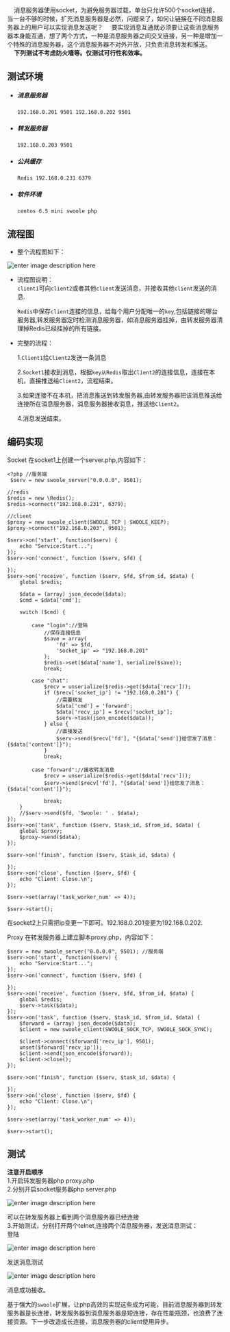 &#160;&#160;&#160;&#160;消息服务器使用socket，为避免服务器过载，单台只允许500个socket连接，当一台不够的时候，扩充消息服务器是必然，问题来了，如何让链接在不同消息服务器上的用户可以实现消息发送呢？
&#160;&#160;&#160;&#160;要实现消息互通就必须要让这些消息服务器本身能互通，想了两个方式，一种是消息服务器之间交叉链接，另一种是增加一个特殊的消息服务器，这个消息服务器不对外开放，只负责消息转发和推送。
&#160;&#160;&#160;&#160;**下列测试不考虑防火墙等。仅测试可行性和效率。**

## 测试环境

*   ##### 消息服务器
    
        192.168.0.201 9501 192.168.0.202 9501
        

*   ##### 转发服务器
    
        192.168.0.203 9501
        

*   ##### 公共缓存
    
        Redis 192.168.0.231 6379
        

*   ##### 软件环境
    
        centos 6.5 mini swoole php
        

## 流程图

*   整个流程图如下： 

![enter image description here][1]

*   流程图说明：  
    `client1`可向`client2`或者其他`client`发送消息，并接收其他`client`发送的消息.
    
    `Redis`中保存`client`连接的信息，给每个用户分配唯一的`key`,包括链接的哪台服务器,转发服务器定时检测消息服务器，如消息服务器挂掉，由转发服务器清理掉Redis已经挂掉的所有链接。

*   完整的流程：
    
    1\.`Client1`给`Client2`发送一条消息
    
    2\.`Socket1`接收到消息，根据`key从Redis`取出`Client2`的连接信息，连接在本机，直接推送给`Client2`，流程结束。
    
    3\.如果连接不在本机，把消息推送到转发服务器,由转发服务器把该消息推送给连接所在消息服务器，消息服务器接收消息，推送给`Client2`。
    
    4\.消息发送结束。

## 编码实现

Socket 在socket1上创建一个server.php,内容如下：

    <?php //服务端 
     $serv = new swoole_server("0.0.0.0", 9501);
    
    //redis
    $redis = new \Redis();        
    $redis->connect("192.168.0.231", 6379);
    
    //client
    $proxy = new swoole_client(SWOOLE_TCP | SWOOLE_KEEP);
    $proxy->connect("192.168.0.203", 9501);
    
    $serv->on('start', function($serv) {
        echo "Service:Start...";
    });
    $serv->on('connect', function ($serv, $fd) {
    
    });
    $serv->on('receive', function ($serv, $fd, $from_id, $data) {
        global $redis;
    
        $data = (array) json_decode($data);
        $cmd = $data['cmd'];
    
        switch ($cmd) {
    
            case "login"://登陆
                //保存连接信息
                $save = array(
                    'fd' => $fd,
                    'socket_ip' => "192.168.0.201"
                );
                $redis->set($data['name'], serialize($save));
                break;
    
            case "chat":
                $recv = unserialize($redis->get($data['recv']));
                if ($recv['socket_ip'] != "192.168.0.201") {
                    //需要转发
                    $data['cmd'] = 'forward';
                    $data['recv_ip'] = $recv['socket_ip'];
                    $serv->task(json_encode($data));
                } else {
                    //直接发送
                    $serv->send($recv['fd'], "{$data['send']}给您发了消息：{$data['content']}");
                }
                break;
    
            case "forward"://接收转发消息
                $recv = unserialize($redis->get($data['recv']));
                $serv->send($recv['fd'], "{$data['send']}给您发了消息：{$data['content']}");
    
                break;
        }
        //$serv->send($fd, 'Swoole: ' . $data);
    });
    $serv->on('task', function ($serv, $task_id, $from_id, $data) {
        global $proxy;
        $proxy->send($data);
    });
    
    $serv->on('finish', function ($serv, $task_id, $data) {
    
    });
    $serv->on('close', function ($serv, $fd) {
        echo "Client: Close.\n";
    });
    
    $serv->set(array('task_worker_num' => 4));
    
    $serv->start();
    

在socket2上只需把ip变更一下即可。192.168.0.201变更为192.168.0.202.

Proxy 在转发服务器上建立脚本proxy.php，内容如下：

    $serv = new swoole_server("0.0.0.0", 9501); //服务端
    $serv->on('start', function($serv) {
        echo "Service:Start...";
    });
    $serv->on('connect', function ($serv, $fd) {
    
    });
    $serv->on('receive', function ($serv, $fd, $from_id, $data) {
        global $redis;
        $serv->task($data);
    });
    $serv->on('task', function ($serv, $task_id, $from_id, $data) {
        $forward = (array) json_decode($data);
        $client = new swoole_client(SWOOLE_SOCK_TCP, SWOOLE_SOCK_SYNC);
    
        $client->connect($forward['recv_ip'], 9501);
        unset($forward['recv_ip']);
        $client->send(json_encode($forward));
        $client->close();
    });
    
    $serv->on('finish', function ($serv, $task_id, $data) {
    
    });
    $serv->on('close', function ($serv, $fd) {
        echo "Client: Close.\n";
    });
    
    $serv->set(array('task_worker_num' => 4));
    
    $serv->start();
    

## 测试

**注意开启顺序**  
1\.开启转发服务器php proxy.php  
2\.分别开启socket服务器php server.php

![enter image description here][2]

可以在转发服务器上看到两个消息服务器已经连接  
3\.开始测试，分别打开两个telnet,连接两个消息服务器，发送消息测试：  
登陆

![enter image description here][3]

发送消息测试

![enter image description here][4]

消息成功接收。

基于强大的`swoole`扩展，让php高效的实现这些成为可能，目前消息服务器到转发服务器是长连接，转发服务器到消息服务器是短连接，存在性能瓶颈，也浪费了连接资源。下一步改造成长连接，消息服务器的client使用异步。

 [1]: http://blog.molibei.com/wp-content/uploads/2014/10/dispersed-socket.jpg
 [2]: http://blog.molibei.com/wp-content/uploads/2014/10/socket-accept.jpg
 [3]: http://blog.molibei.com/wp-content/uploads/2014/10/socket-login-201.jpg
 [4]: http://blog.molibei.com/wp-content/uploads/2014/10/socket-msg-recv.jpg
